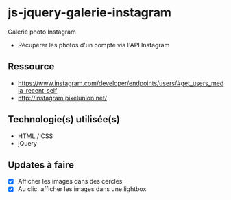 # js-jquery-galerie-instagram 
Galerie photo Instagram
- Récupérer les photos d'un compte via l'API Instagram

## Ressource
- https://www.instagram.com/developer/endpoints/users/#get_users_media_recent_self
- http://instagram.pixelunion.net/

## Technologie(s) utilisée(s)
- HTML / CSS
- jQuery

## Updates à faire 
- [x] Afficher les images dans des cercles
- [x] Au clic, afficher les images dans une lightbox
